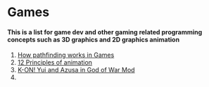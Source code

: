 # Games

#### This is a list for game dev and other gaming related programming concepts such as 3D graphics and 2D graphics animation

1. [How pathfinding works in Games](https://www.youtube.com/watch?v=HJCx_j1dfnE)
2. [12 Principles of animation](https://youtu.be/uDqjIdI4bF4)
3. [K-ON! Yui and Azusa in God of War Mod](https://youtu.be/nh1ax-jnjZI)
4. 
